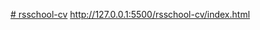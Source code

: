[# rsschool-cv](https://maksymbodnenko.github.io//rsschool-cv/cv)
http://127.0.0.1:5500/rsschool-cv/index.html
